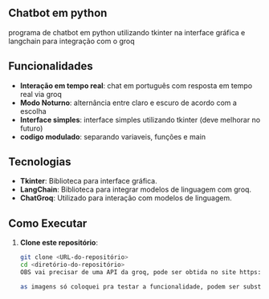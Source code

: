 ## Chatbot em python
programa de chatbot em python utilizando tkinter na interface gráfica e langchain para integração com o groq

## Funcionalidades
- **Interação em tempo real**: chat em português com resposta em tempo  real via groq
- **Modo Noturno**: alternância entre claro e escuro de acordo com a escolha
- **Interface simples**: interface simples utilizando tkinter (deve melhorar no futuro)
- **codigo modulado**: separando variaveis, funções e main

## Tecnologias
- **Tkinter**: Biblioteca para interface gráfica.
- **LangChain**: Biblioteca para integrar modelos de linguagem com groq.
- **ChatGroq**: Utilizado para interação com modelos de linguagem.

## Como Executar
1. **Clone este repositório**:
   ```bash
   git clone <URL-do-repositório>
   cd <diretório-do-repositório>
   OBS vai precisar de uma API da groq, pode ser obtida no site https://console.groq.com/keys

   as imagens só coloquei pra testar a funcionalidade, podem ser substituidas ou retiradas, tenho planos de melhorar a interface gráfica futuramente.
